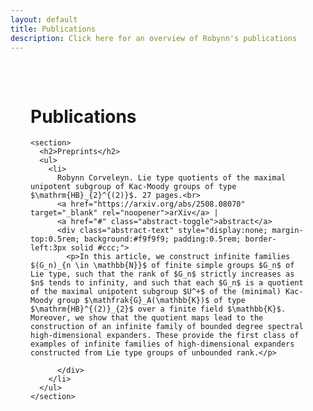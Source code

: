 ```yaml
---
layout: default
title: Publications
description: Click here for an overview of Robynn's publications
---
```


  <main style="max-width:800px; margin:auto; padding:2rem;">
    <h1>Publications</h1>

    <section>
      <h2>Preprints</h2>
      <ul>
        <li>
          Robynn Corveleyn. Lie type quotients of the maximal unipotent subgroup of Kac-Moody groups of type $\mathrm{HB}_{2}^{(2)}$. 27 pages.<br>
          <a href="https://arxiv.org/abs/2508.08070" target="_blank" rel="noopener">arXiv</a> |
          <a href="#" class="abstract-toggle">abstract</a>
          <div class="abstract-text" style="display:none; margin-top:0.5rem; background:#f9f9f9; padding:0.5rem; border-left:3px solid #ccc;">
            <p>In this article, we construct infinite families $(G_n)_{n \in \mathbb{N}}$ of finite simple groups $G_n$ of Lie type, such that the rank of $G_n$ strictly increases as $n$ tends to infinity, and such that each $G_n$ is a quotient of the maximal unipotent subgroup $U^+$ of the (minimal) Kac-Moody group $\mathfrak{G}_A(\mathbb{K})$ of type $\mathrm{HB}^{(2)}_{2}$ over a finite field $\mathbb{K}$. Moreover, we show that the quotient maps lead to the construction of an infinite family of bounded degree spectral high-dimensional expanders. These provide the first class of examples of infinite families of high-dimensional expanders constructed from Lie type groups of unbounded rank.</p>
            
          </div>
        </li>
      </ul>
    </section>
  </main>


